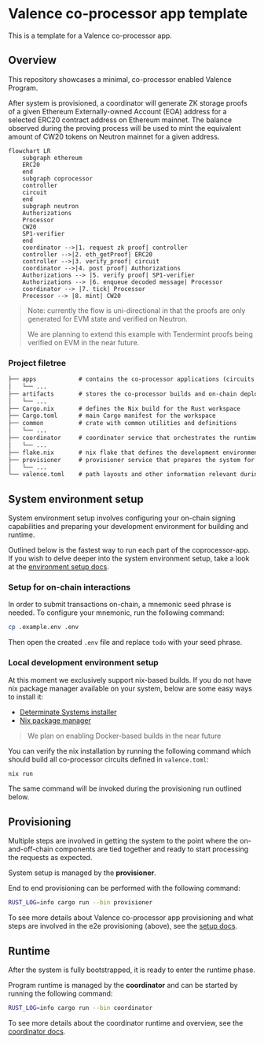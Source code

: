 # Valence co-processor app template

This is a template for a Valence co-processor app.

## Overview

This repository showcases a minimal, co-processor enabled Valence Program.

After system is provisioned, a coordinator will generate ZK storage
proofs of a given Ethereum Externally-owned Account (EOA) address for a
selected ERC20 contract address on Ethereum mainnet. The balance
observed during the proving process will be used to mint the equivalent
amount of CW20 tokens on Neutron mainnet for a given address.

```mermaid
flowchart LR
    subgraph ethereum
    ERC20
    end
    subgraph coprocessor
    controller
    circuit
    end
    subgraph neutron
    Authorizations
    Processor
    CW20
    SP1-verifier
    end
    coordinator -->|1. request zk proof| controller
    controller -->|2. eth_getProof| ERC20
    controller -->|3. verify_proof| circuit
    coordinator -->|4. post proof| Authorizations
    Authorizations --> |5. verify proof| SP1-verifier
    Authorizations --> |6. enqueue decoded message| Processor
    coordinator --> |7. tick| Processor
    Processor --> |8. mint| CW20
```

> Note: currently the flow is uni-directional in that the proofs are only
> generated for EVM state and verified on Neutron.
>
> We are planning to extend this example with Tendermint proofs being
> verified on EVM in the near future.

### Project filetree

```md
├── apps            # contains the co-processor applications (circuits and controllers).
│   └── ...
├── artifacts       # stores the co-processor builds and on-chain deployment artifacts
│   └── ...
├── Cargo.nix       # defines the Nix build for the Rust workspace
├── Cargo.toml      # main Cargo manifest for the workspace
├── common          # crate with common utilities and definitions
│   └── ...
├── coordinator     # coordinator service that orchestrates the runtime
│   └── ...
├── flake.nix       # nix flake that defines the development environment and builds
├── provisioner     # provisioner service that prepares the system for runtime
│   └── ...
└── valence.toml    # path layouts and other information relevant during the builds
```

## System environment setup

System environment setup involves configuring your on-chain signing capabilities
and preparing your development environment for building and runtime.

Outlined below is the fastest way to run each part of the coprocessor-app.
If you wish to delve deeper into the system environment setup, take a look
at the [environment setup docs](docs/environment.md).

### Setup for on-chain interactions

In order to submit transactions on-chain, a mnemonic seed phrase is needed.
To configure your mnemonic, run the following command:

```sh
cp .example.env .env
```

Then open the created `.env` file and replace `todo` with your seed phrase.

### Local development environment setup

At this moment we exclusively support nix-based builds.
If you do not have nix package manager available on your system, below are some easy ways to install it:

- [Determinate Systems installer](https://docs.determinate.systems/getting-started/)
- [Nix package manager](https://nixos.org/download/)

> We plan on enabling Docker-based builds in the near future

You can verify the nix installation by running the following command which
should build all co-processor circuits defined in `valence.toml`:

```sh
nix run
```

The same command will be invoked during the provisioning run outlined below.

## Provisioning

Multiple steps are involved in getting the system to the point where
the on-and-off-chain components are tied together and ready to start
processing the requests as expected.

System setup is managed by the **provisioner**.

End to end provisioning can be performed with the following command:

```sh
RUST_LOG=info cargo run --bin provisioner
```

To see more details about Valence co-processor app provisioning and
what steps are involved in the e2e provisioning (above), see the
[setup docs](docs/setup.md).

## Runtime

After the system is fully bootstrapped, it is ready to enter the
runtime phase.

Program runtime is managed by the **coordinator** and can be started
by running the following command:

```sh
RUST_LOG=info cargo run --bin coordinator
```

To see more details about the coordinator runtime and overview, see
the [coordinator docs](docs/coordinator.md).
